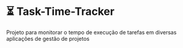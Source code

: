 # ⏳ Task-Time-Tracker
Projeto para monitorar o tempo de execução de tarefas em diversas aplicações de gestão de projetos
